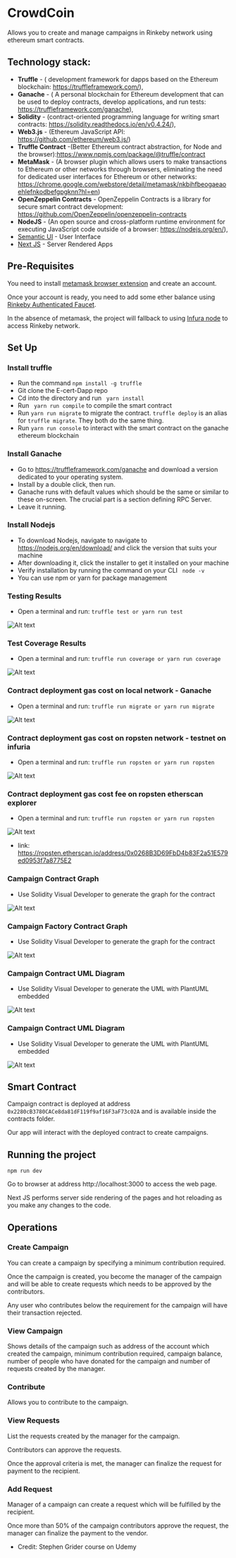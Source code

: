 # CrowdCoin

Allows you to create and manage campaigns in Rinkeby network using ethereum smart contracts.


## Technology stack:

 - <b>Truffle</b> - ( development framework for dapps based on the Ethereum blockchain: https://truffleframework.com/),
 - <b>Ganache</b> - ( A personal blockchain for Ethereum development that can be used to deploy contracts, develop applications, and run tests: https://truffleframework.com/ganache),
 - <b>Solidity</b> - (contract-oriented programming language for writing smart contracts: https://solidity.readthedocs.io/en/v0.4.24/),
 - <b>Web3.js</b> - (Ethereum JavaScript API: https://github.com/ethereum/web3.js/)
- <b>Truffle Contract</b> -(Better Ethereum contract abstraction, for Node and the browser):https://www.npmjs.com/package/@truffle/contract
 - <b>MetaMask</b> - (A browser plugin which allows users to make transactions to Ethereum or other networks through browsers, eliminating the need for dedicated user interfaces for Ethereum or other networks: https://chrome.google.com/webstore/detail/metamask/nkbihfbeogaeaoehlefnkodbefgpgknn?hl=en)
 - <b>OpenZeppelin Contracts</b> - OpenZeppelin Contracts is a library for secure smart contract development: https://github.com/OpenZeppelin/openzeppelin-contracts
 - <b>NodeJS</b> - (An open source and cross-platform runtime environment for executing JavaScript code outside of a browser: https://nodejs.org/en/),
 -  [Semantic UI](https://react.semantic-ui.com/) - User Interface
 - [Next JS](https://nextjs.org/) - Server Rendered Apps

## Pre-Requisites

You need to install [metamask browser extension](https://metamask.io/) and create an account.

Once your account is ready, you need to add some ether balance using [Rinkeby Authenticated Faucet](https://faucet.rinkeby.io/).

In the absence of metamask, the project will fallback to using [Infura node](https://infura.io/) to access Rinkeby network.


 ## Set Up
 ### Install truffle
  - Run the command `npm install -g truffle`
  - Git clone the E-cert-Dapp repo
  - Cd into the directory and run ` yarn install`
  - Run ` yarn run compile` to compile the smart contract
  - Run `yarn run migrate` to migrate the contract. `truffle deploy` is an alias for `truffle migrate`. They both do the same thing.
  - Run `yarn run console` to interact with the smart contract on the ganache ethereum blockchain

  ### Install Ganache
 - Go to https://truffleframework.com/ganache and download a version dedicated to your operating system.
 - Install by a double click, then run.
 - Ganache runs with default values which should be the same or similar to these on-screen. The crucial part is a section defining RPC Server.
 - Leave it running.

 ### Install Nodejs
 - To download Nodejs, navigate to  navigate to https://nodejs.org/en/download/ and click the version that suits your machine
 - After downloading it, click the installer to get it installed on your machine
 - Verify installation by running the command on your CLI ` node -v`
 - You can use npm or yarn for package management

### Testing Results
- Open a terminal and run:
 `truffle test or yarn run test`


![Alt text](./diagrams/test-results.png?raw=true "Test results")

### Test Coverage Results
- Open a terminal and run:
 `truffle run coverage or yarn run coverage`

![Alt text](./diagrams/test-coverage.png?raw=true "Test coverage results")


### Contract deployment gas cost on local network - Ganache
- Open a terminal and run:
 `truffle run migrate or yarn run migrate`

![Alt text](./diagrams/cost-local.png?raw=true "gas cost")


### Contract deployment gas cost on ropsten network - testnet on infuria
- Open a terminal and run:
 `truffle run ropsten or yarn run ropsten`

![Alt text](./diagrams/cost-ropsten.png?raw=true "gas cost")

### Contract deployment gas cost fee on ropsten etherscan explorer
- Open a terminal and run:
 `truffle run ropsten or yarn run ropsten`

![Alt text](./diagrams/etherscan.png?raw=true "gas cost")
- link: https://ropsten.etherscan.io/address/0x0268B3D69FbD4b83F2a51E579ed0953f7a8775E2


### Campaign Contract Graph
- Use Solidity Visual Developer to generate the graph for the contract

![Alt text](./diagrams/contractGraph.png?raw=true "Test coverage results")

### Campaign Factory Contract Graph
- Use Solidity Visual Developer to generate the graph for the contract

![Alt text](./diagrams/contractGraphFactory.png?raw=true "Test coverage results")


### Campaign Contract UML Diagram
- Use Solidity Visual Developer to generate the UML with PlantUML embedded

![Alt text](./diagrams/contract-uml.png?raw=true "Test coverage results")

### Campaign Contract UML Diagram
- Use Solidity Visual Developer to generate the UML with PlantUML embedded

![Alt text](./diagrams/umlfactory.png?raw=true "Test coverage results")


## Smart Contract

Campaign contract is deployed at address `0x2280cB3780CACe8da81dF119f9af16F3aF73c02A` and is available inside the contracts folder.

Our app will interact with the deployed contract to create campaigns.

## Running the project

```
npm run dev
```

Go to browser at address http://localhost:3000 to access the web page.

Next JS performs server side rendering of the pages and hot reloading as you make any changes to the code.

## Operations

### Create Campaign

You can create a campaign by specifying a minimum contribution required.

Once the campaign is created, you become the manager of the campaign and will be able to create requests which needs to be approved by the contributors.

Any user who contributes below the requirement for the campaign will have their transaction rejected.

### View Campaign

Shows details of the campaign such as address of the account which created the campaign, minimum contribution required, campaign balance, number of people who have donated for the campaign and number of requests created by the manager.

### Contribute

Allows you to contribute to the campaign.

### View Requests

List the requests created by the manager for the campaign.

Contributors can approve the requests.

Once the approval criteria is met, the manager can finalize the request for payment to the recipient.

### Add Request

Manager of a campaign can create a request which will be fulfilled by the recipient.

Once more than 50% of the campaign contributors approve the request, the manager can finalize the payment to the vendor.

- Credit: Stephen Grider course on Udemy
